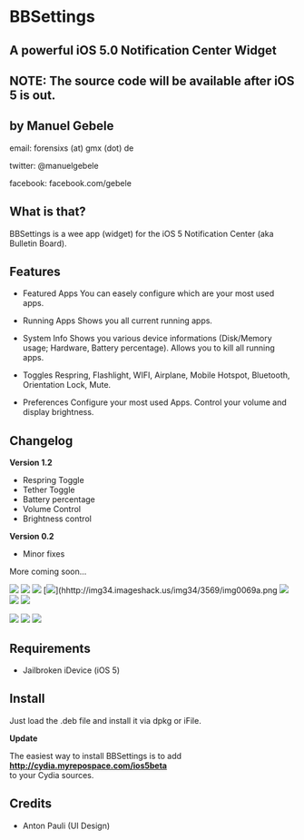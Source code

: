 BBSettings
===============
A powerful iOS 5.0 Notification Center Widget
---------------------------------------------
NOTE: The source code will be available after iOS 5 is out.
-------------

by Manuel Gebele
----------------

email: forensixs (at) gmx (dot) de

twitter: @manuelgebele

facebook: facebook.com/gebele


What is that?
-------------

BBSettings is a wee app (widget) for the iOS 5 Notification Center 
(aka Bulletin Board).


Features
--------

* Featured Apps
You can easely configure which are your most used apps.

* Running Apps
Shows you all current running apps.

* System Info
Shows you various device informations (Disk/Memory usage; Hardware, Battery percentage).
Allows you to kill all running apps.

* Toggles
Respring, Flashlight, WIFI, Airplane, Mobile Hotspot, Bluetooth, Orientation Lock, Mute.

* Preferences
Configure your most used Apps. Control your volume and display brightness.

Changelog
---------

<b>Version 1.2</b>

* Respring Toggle
* Tether Toggle
* Battery percentage
* Volume Control
* Brightness control 

<b>Version 0.2</b>

* Minor fixes

More coming soon…

[![](http://img853.imageshack.us/img853/1368/img0066n.png)](http://img853.imageshack.us/img853/1368/img0066n.png)
[![](http://img683.imageshack.us/img683/1188/img0067n.png)](http://img683.imageshack.us/img683/1188/img0067n.png)
[![](http://img109.imageshack.us/img109/1637/img0068f.png)](http://img109.imageshack.us/img109/1637/img0068f.png)
[![](http://img34.imageshack.us/img34/3569/img0069a.png)](hhttp://img34.imageshack.us/img34/3569/img0069a.png
[![](http://img845.imageshack.us/img845/2170/img0070.png)](http://img845.imageshack.us/img845/2170/img0070.png)
[![](http://img148.imageshack.us/img148/9403/img0071.png)](http://img148.imageshack.us/img148/9403/img0071.png)
[![](http://img829.imageshack.us/img829/8885/img0073o.png)](http://img829.imageshack.us/img829/8885/img0073o.png)

[![](http://img191.imageshack.us/img191/7766/img0074y.png)](hhttp://img191.imageshack.us/img191/7766/img0074y.png)
[![](http://img38.imageshack.us/img38/5804/img0075i.png)](http://img38.imageshack.us/img38/5804/img0075i.png)
[![](htthttp://img707.imageshack.us/img707/6156/img0076q.png)](http://img707.imageshack.us/img707/6156/img0076q.png)


Requirements
------------

* Jailbroken iDevice (iOS 5)

Install
-------

Just load the .deb file and install it via dpkg or iFile.<br />

<b>Update</b><br />

The easiest way to install BBSettings is to add <b>http://cydia.myrepospace.com/ios5beta </b><br />
to your Cydia sources. 

Credits
--------

* Anton Pauli (UI Design)

